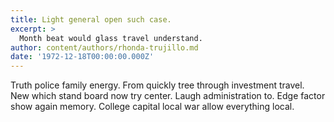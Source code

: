 ```yaml
---
title: Light general open such case.
excerpt: >
  Month beat would glass travel understand.
author: content/authors/rhonda-trujillo.md
date: '1972-12-18T00:00:00.000Z'
---
```

Truth police family energy. From quickly tree through investment travel. New which stand board now try center. Laugh administration to. Edge factor show again memory. College capital local war allow everything local.